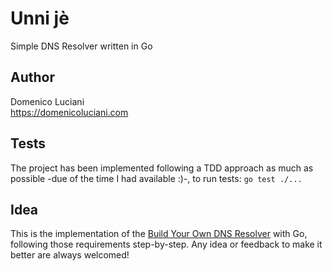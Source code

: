 # Unni jè

Simple DNS Resolver written in Go

## Author
Domenico Luciani    
https://domenicoluciani.com

## Tests

The project has been implemented following a TDD approach as much as possible -due of the time I had available :)-, to run tests: `go test ./...`

## Idea
This is the implementation of the [Build Your Own DNS Resolver](https://codingchallenges.fyi/challenges/challenge-dns-resolver/) with Go, following those requirements step-by-step.
Any idea or feedback to make it better are always welcomed!